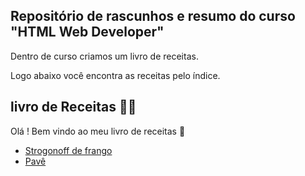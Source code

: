 ## Repositório de rascunhos e resumo do curso "HTML Web Developer"

Dentro de curso criamos um livro de receitas. 

Logo abaixo você encontra as receitas pelo índice.



## livro de Receitas :man_cook:

Olá ! Bem vindo ao meu livro de receitas :wave:

- [Strogonoff de frango](https://github.com/HeberSilverio/Anotacoes-Bootcamp/blob/master/Projeto%20livro%20de%20receitas/strogonoff.md)
- [Pavê](https://github.com/HeberSilverio/Anotacoes-Bootcamp/blob/master/Projeto%20livro%20de%20receitas/Pave.md)



